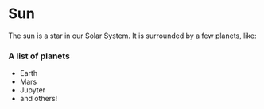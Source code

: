 # Sun

The sun is a star in our Solar System.
It is surrounded by a few planets, like:

### A list of planets
- Earth
- Mars
- Jupyter
- and others!
